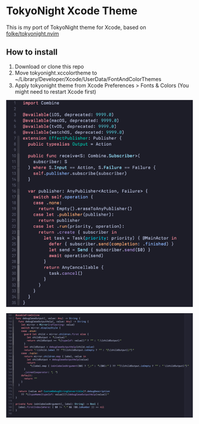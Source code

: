 # TokyoNight Xcode Theme

This is my port of TokyoNight theme for Xcode, based on [folke/tokyonight.nvim](https://github.com/folke/tokyonight.nvim)

## How to install

1. Download or clone this repo
2. Move tokyonight.xccolortheme to ~/Library/Developer/Xcode/UserData/FontAndColorThemes
3. Apply tokyonight theme from Xcode Preferences > Fonts & Colors (You might need to restart Xcode first)

![](./tokyonight.png)

![](./tokyonight-2.png)

